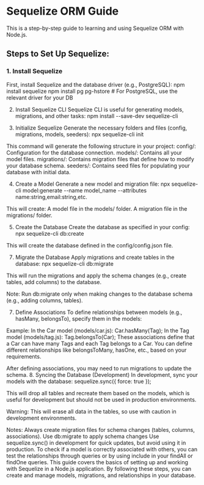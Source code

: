 # Sequelize ORM Guide

This is a step-by-step guide to learning and using Sequelize ORM with Node.js.

## Steps to Set Up Sequelize:

### 1. Install Sequelize
First, install Sequelize and the database driver (e.g., PostgreSQL):
npm install sequelize
npm install pg pg-hstore  # For PostgreSQL, use the relevant driver for your DB

2. Install Sequelize CLI
Sequelize CLI is useful for generating models, migrations, and other tasks:
npm install --save-dev sequelize-cli

3. Initialize Sequelize
Generate the necessary folders and files (config, migrations, models, seeders):
npx sequelize-cli init

This command will generate the following structure in your project:
config/: Configuration for the database connection.
models/: Contains all your model files.
migrations/: Contains migration files that define how to modify your database schema.
seeders/: Contains seed files for populating your database with initial data.

4. Create a Model
Generate a new model and migration file:
npx sequelize-cli model:generate --name model_name --attributes name:string,email:string,etc.

This will create:
A model file in the models/ folder.
A migration file in the migrations/ folder.

5. Create the Database
Create the database as specified in your config:
npx sequelize-cli db:create

This will create the database defined in the config/config.json file.

7. Migrate the Database
Apply migrations and create tables in the database:
npx sequelize-cli db:migrate

This will run the migrations and apply the schema changes (e.g., create tables, add columns) to the database.

Note: Run db:migrate only when making changes to the database schema (e.g., adding columns, tables).

7. Define Associations
To define relationships between models (e.g., hasMany, belongsTo), specify them in the models:

Example:
In the Car model (models/car.js):
Car.hasMany(Tag);
In the Tag model (models/tag.js):
Tag.belongsTo(Car);
These associations define that a Car can have many Tags and each Tag belongs to a Car. You can define different relationships like belongsToMany, hasOne, etc., based on your requirements.

After defining associations, you may need to run migrations to update the schema.
8. Syncing the Database (Development)
In development, sync your models with the database:
sequelize.sync({ force: true });

This will drop all tables and recreate them based on the models, which is useful for development but should not be used in production environments.

Warning: This will erase all data in the tables, so use with caution in development environments.

Notes:
Always create migration files for schema changes (tables, columns, associations).
Use db:migrate to apply schema changes
Use sequelize.sync() in development for quick updates, but avoid using it in production.
To check if a model is correctly associated with others, you can test the relationships through queries or by using include in your findAll or findOne queries.
This guide covers the basics of setting up and working with Sequelize in a Node.js application. By following these steps, you can create and manage models, migrations, and relationships in your database.
